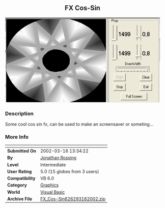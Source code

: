 ﻿<div align="center">

## FX Cos\-Sin

<img src="PIC2002316745182201.jpg">
</div>

### Description

Some cool cos sin fx, can be used to make an screensaver or someting...
 
### More Info
 


<span>             |<span>
---                |---
**Submitted On**   |2002-03-16 13:34:22
**By**             |[Jonathan Rossing](https://github.com/Planet-Source-Code/PSCIndex/blob/master/ByAuthor/jonathan-rossing.md)
**Level**          |Intermediate
**User Rating**    |5.0 (15 globes from 3 users)
**Compatibility**  |VB 6\.0
**Category**       |[Graphics](https://github.com/Planet-Source-Code/PSCIndex/blob/master/ByCategory/graphics__1-46.md)
**World**          |[Visual Basic](https://github.com/Planet-Source-Code/PSCIndex/blob/master/ByWorld/visual-basic.md)
**Archive File**   |[FX\_Cos\-Sin626293162002\.zip](https://github.com/Planet-Source-Code/jonathan-rossing-fx-cos-sin__1-32743/archive/master.zip)








